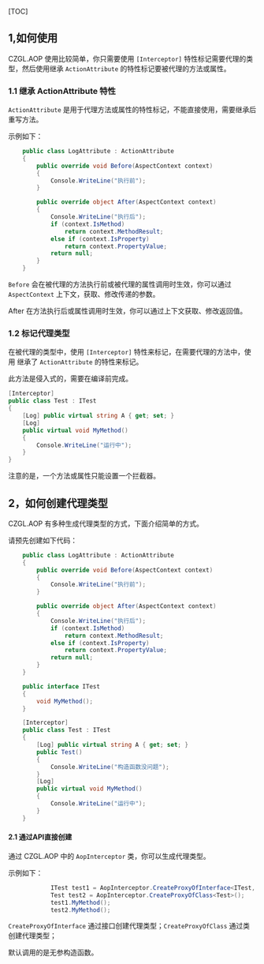 [TOC]

## 1,如何使用

CZGL.AOP 使用比较简单，你只需要使用 `[Interceptor]` 特性标记需要代理的类型，然后使用继承 `ActionAttribute`  的特性标记要被代理的方法或属性。

### 1.1 继承 ActionAttribute 特性

`ActionAttribute` 是用于代理方法或属性的特性标记，不能直接使用，需要继承后重写方法。

示例如下：

```csharp
    public class LogAttribute : ActionAttribute
    {
        public override void Before(AspectContext context)
        {
            Console.WriteLine("执行前");
        }

        public override object After(AspectContext context)
        {
            Console.WriteLine("执行后");
            if (context.IsMethod)
                return context.MethodResult;
            else if (context.IsProperty)
                return context.PropertyValue;
            return null;
        }
    }
```

`Before` 会在被代理的方法执行前或被代理的属性调用时生效，你可以通过 `AspectContext` 上下文，获取、修改传递的参数。

After 在方法执行后或属性调用时生效，你可以通过上下文获取、修改返回值。



### 1.2 标记代理类型

在被代理的类型中，使用 `[Interceptor]` 特性来标记，在需要代理的方法中，使用 继承了 `ActionAttribute` 的特性来标记。

此方法是侵入式的，需要在编译前完成。

```csharp
[Interceptor]
public class Test : ITest
{
    [Log] public virtual string A { get; set; }
    [Log]
    public virtual void MyMethod()
    {
        Console.WriteLine("运行中");
    }
}
```
注意的是，一个方法或属性只能设置一个拦截器。



## 2，如何创建代理类型

CZGL.AOP 有多种生成代理类型的方式，下面介绍简单的方式。

请预先创建如下代码：

```csharp
    public class LogAttribute : ActionAttribute
    {
        public override void Before(AspectContext context)
        {
            Console.WriteLine("执行前");
        }

        public override object After(AspectContext context)
        {
            Console.WriteLine("执行后");
            if (context.IsMethod)
                return context.MethodResult;
            else if (context.IsProperty)
                return context.PropertyValue;
            return null;
        }
    }

    public interface ITest
    {
        void MyMethod();
    }

    [Interceptor]
    public class Test : ITest
    {
        [Log] public virtual string A { get; set; }
        public Test()
        {
            Console.WriteLine("构造函数没问题");
        }
        [Log]
        public virtual void MyMethod()
        {
            Console.WriteLine("运行中");
        }
    }
```



#### 2.1 通过API直接创建

通过 CZGL.AOP 中的 `AopInterceptor` 类，你可以生成代理类型。

示例如下：

```csharp
            ITest test1 = AopInterceptor.CreateProxyOfInterface<ITest, Test>();
            Test test2 = AopInterceptor.CreateProxyOfClass<Test>();
            test1.MyMethod();
            test2.MyMethod();
```

`CreateProxyOfInterface` 通过接口创建代理类型；`CreateProxyOfClass` 通过类创建代理类型；

默认调用的是无参构造函数。